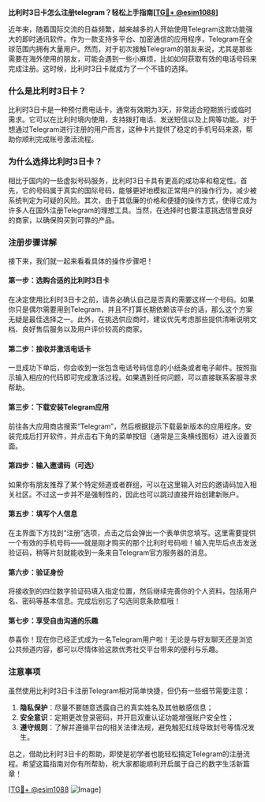 **比利时3日卡怎么注册telegram？轻松上手指南[[TG💪+ @esim1088](https://t.me/s/esim1088)]**

近年来，随着国际交流的日益频繁，越来越多的人开始使用Telegram这款功能强大的即时通讯软件。作为一款支持多平台、加密通信的应用程序，Telegram在全球范围内拥有大量用户。然而，对于初次接触Telegram的朋友来说，尤其是那些需要在海外使用的朋友，可能会遇到一些小麻烦，比如如何获取有效的电话号码来完成注册。这时候，比利时3日卡就成为了一个不错的选择。

### 什么是比利时3日卡？

比利时3日卡是一种预付费电话卡，通常有效期为3天，非常适合短期旅行或临时需求。它可以在比利时境内使用，支持拨打电话、发送短信以及上网等功能。对于想通过Telegram进行注册的用户而言，这种卡片提供了稳定的手机号码来源，帮助你顺利完成账号激活流程。

### 为什么选择比利时3日卡？

相比于国内的一些虚拟号码服务，比利时3日卡具有更高的成功率和稳定性。首先，它的号码属于真实的国际号码，能够更好地模拟正常用户的操作行为，减少被系统判定为可疑的风险。其次，由于其低廉的价格和便捷的操作方式，使得它成为许多人在国外注册Telegram的理想工具。当然，在选择时也要注意挑选信誉良好的商家，以确保购买到可靠的产品。

### 注册步骤详解

接下来，我们就一起来看看具体的操作步骤吧！

#### 第一步：选购合适的比利时3日卡
在决定使用比利时3日卡之前，请务必确认自己是否真的需要这样一个号码。如果你只是偶尔需要用到Telegram，并且不打算长期依赖该平台的话，那么这个方案无疑是最佳选择之一。此外，在挑选供应商时，建议优先考虑那些提供清晰说明文档、良好售后服务以及用户评价较高的商家。

#### 第二步：接收并激活电话卡
一旦成功下单后，你会收到一张包含电话号码信息的小纸条或者电子邮件。按照指示输入相应的代码即可完成激活过程。如果遇到任何问题，可以直接联系客服寻求帮助。

#### 第三步：下载安装Telegram应用
前往各大应用商店搜索“Telegram”，然后根据提示下载最新版本的应用程序。安装完成后打开软件，并点击右下角的菜单按钮（通常是三条横线图标）进入设置页面。

#### 第四步：输入邀请码（可选）
如果你有朋友推荐了某个特定频道或者群组，可以在这里输入对应的邀请码加入相关社区。不过这一步并不是强制性的，因此也可以跳过直接开始创建新账户。

#### 第五步：填写个人信息
在主界面下方找到“注册”选项，点击之后会弹出一个表单供您填写。这里需要提供一个有效的手机号码——就是刚才购买的那个比利时号码啦！输入完毕后点击发送验证码，稍等片刻就能收到一条来自Telegram官方服务器的消息。

#### 第六步：验证身份
将接收到的四位数字验证码填入指定位置，然后继续完善你的个人资料，包括用户名、密码等基本信息。完成后别忘了勾选同意条款框哦！

#### 第七步：享受自由沟通的乐趣
恭喜你！现在你已经正式成为一名Telegram用户啦！无论是与好友聊天还是浏览公共频道内容，都可以尽情体验这款优秀社交平台带来的便利与乐趣。

### 注意事项
虽然使用比利时3日卡注册Telegram相对简单快捷，但仍有一些细节需要注意：
1. **隐私保护**：尽量不要随意透露自己的真实姓名及其他敏感信息；
2. **安全意识**：定期更改登录密码，并开启双重认证功能增强账户安全性；
3. **遵守规则**：了解并遵循平台的相关法律法规，避免触犯红线导致封号等情况发生。

总之，借助比利时3日卡的帮助，即使是初学者也能轻松搞定Telegram的注册流程。希望这篇指南对你有所帮助，祝大家都能顺利开启属于自己的数字生活新篇章！

[[TG💪+ @esim1088](https://t.me/s/esim1088) ![Image](https://i.postimg.cc/4NQfJmqS/Snipaste-2025-05-13-00-14-12.png)]